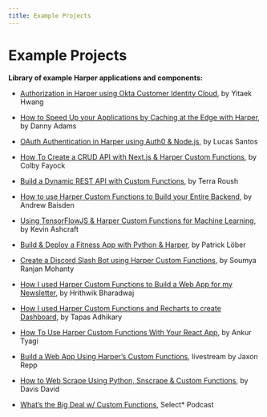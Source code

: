 ```yaml
---
title: Example Projects
---
```


# Example Projects

**Library of example Harper applications and components:**

* [Authorization in Harper using Okta Customer Identity Cloud](https:/www.harperdb.io/post/authorization-in-harperdb-using-okta-customer-identity-cloud), by Yitaek Hwang

* [How to Speed Up your Applications by Caching at the Edge with Harper](https:/dev.to/doabledanny/how-to-speed-up-your-applications-by-caching-at-the-edge-with-harperdb-3o2l), by Danny Adams

* [OAuth Authentication in Harper using Auth0 & Node.js](https:/www.harperdb.io/post/oauth-authentication-in-harperdb-using-auth0-and-node-js), by Lucas Santos

* [How To Create a CRUD API with Next.js & Harper Custom Functions](https:/www.harperdb.io/post/create-a-crud-api-w-next-js-harperdb), by Colby Fayock

* [Build a Dynamic REST API with Custom Functions](https:/harperdb.io/blog/build-a-dynamic-rest-api-with-custom-functions/), by Terra Roush

* [How to use Harper Custom Functions to Build your Entire Backend](https:/dev.to/andrewbaisden/how-to-use-harperdb-custom-functions-to-build-your-entire-backend-a2m), by Andrew Baisden

* [Using TensorFlowJS & Harper Custom Functions for Machine Learning](https:/harperdb.io/blog/using-tensorflowjs-harperdb-for-machine-learning/), by Kevin Ashcraft

* [Build & Deploy a Fitness App with Python & Harper](https:/www.youtube.com/watch?v=KMkmA4i2FQc), by Patrick Löber

* [Create a Discord Slash Bot using Harper Custom Functions](https:/geekysrm.hashnode.dev/discord-slash-bot-with-harperdb-custom-functions), by Soumya Ranjan Mohanty

* [How I used Harper Custom Functions to Build a Web App for my Newsletter](https:/blog.hrithwik.me/how-i-used-harperdb-custom-functions-to-build-a-web-app-for-my-newsletter), by Hrithwik Bharadwaj

* [How I used Harper Custom Functions and Recharts to create Dashboard](https:/blog.greenroots.info/how-to-create-dashboard-with-harperdb-custom-functions-and-recharts), by Tapas Adhikary

* [How To Use Harper Custom Functions With Your React App](https:/dev.to/tyaga001/how-to-use-harperdb-custom-functions-with-your-react-app-2c43), by Ankur Tyagi

* [Build a Web App Using Harper’s Custom Functions](https:/www.youtube.com/watch?v=rz6prItVJZU), livestream by Jaxon Repp

* [How to Web Scrape Using Python, Snscrape & Custom Functions](https:/hackernoon.com/how-to-web-scrape-using-python-snscrape-and-harperdb), by Davis David

* [What’s the Big Deal w/ Custom Functions](https:/rss.com/podcasts/harperdb-select-star/278933/), Select* Podcast
